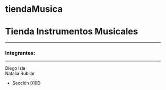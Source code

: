# tiendaMusica

# Tienda Instrumentos Musicales
<hr>
<h3>Integrantes:</h3>
<hr>
Diego Isla
<br>
Natalia Rubilar

<ul>
<li>Sección 010D</li>
</ul>
